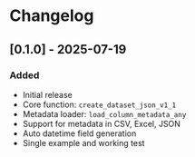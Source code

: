 # Changelog

## [0.1.0] - 2025-07-19
### Added
- Initial release
- Core function: `create_dataset_json_v1_1`
- Metadata loader: `load_column_metadata_any`
- Support for metadata in CSV, Excel, JSON
- Auto datetime field generation
- Single example and working test
```
